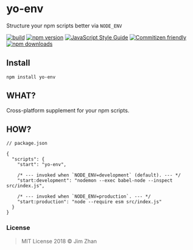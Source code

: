 # yo-env

Structure your npm scripts better via `NODE_ENV`

[![build](https://travis-ci.org/jimzhan/yo-env.svg?branch=master)](https://travis-ci.org/jimzhan/yo-env)
[![npm version](https://badge.fury.io/js/yo-env.svg)](https://www.npmjs.com/package/yo-env)
[![JavaScript Style Guide](https://camo.githubusercontent.com/387caee7992b38dcac6cb23f87abf0ba139d7101/68747470733a2f2f696d672e736869656c64732e696f2f62616467652f636f64652532307374796c652d616972626e622d626c75652e737667)](https://github.com/airbnb/javascript)
[![Commitizen friendly](https://img.shields.io/badge/commitizen-friendly-brightgreen.svg)](http://commitizen.github.io/cz-cli/)
[![npm downloads](https://img.shields.io/npm/dt/yo-env.svg)](https://www.npmjs.com/package/yo-env)


## Install

```shell
npm install yo-env
```


## WHAT?

Cross-platform supplement for your npm scripts.


## HOW?

```
// package.json

{
  "scripts": {
    "start": "yo-env",

    /* --- invoked when `NODE_ENV=development` (default). --- */
    "start:development": "nodemon --exec babel-node --inspect src/index.js",

    /* --- invoked when `NODE_ENV=production`. --- */
    "start:production": "node --require esm src/index.js"
  }
}
```

### License

> MIT License 2018 © Jim Zhan
